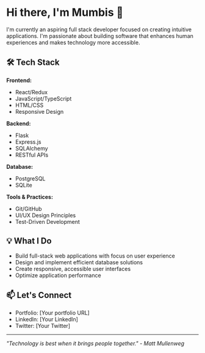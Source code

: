 # Hi there, I'm Mumbis 👋

I'm currently an aspiring full stack developer focused on creating intuitive applications. I'm passionate about building software that enhances human experiences and makes technology more accessible.

## 🛠️ Tech Stack

**Frontend:**
- React/Redux
- JavaScript/TypeScript
- HTML/CSS
- Responsive Design

**Backend:**
- Flask
- Express.js
- SQLAlchemy
- RESTful APIs

**Database:**
- PostgreSQL
- SQLite

**Tools & Practices:**
- Git/GitHub
- UI/UX Design Principles
- Test-Driven Development

## 💡 What I Do
- Build full-stack web applications with focus on user experience
- Design and implement efficient database solutions
- Create responsive, accessible user interfaces
- Optimize application performance

## 📫 Let's Connect
- Portfolio: [Your portfolio URL]
- LinkedIn: [Your LinkedIn]
- Twitter: [Your Twitter]

---
*"Technology is best when it brings people together." - Matt Mullenweg*
